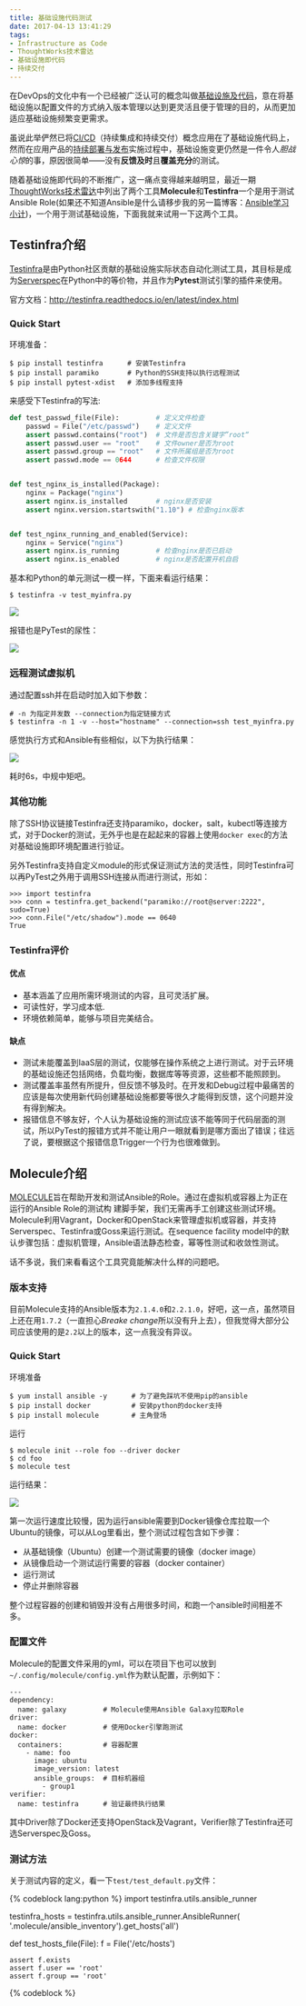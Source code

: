 ```yaml
---
title: 基础设施代码测试
date: 2017-04-13 13:41:29
tags:
- Infrastructure as Code
- ThoughtWorks技术雷达
- 基础设施即代码
- 持续交付
---
```


在DevOps的文化中有一个已经被广泛认可的概念叫做[基础设施及代码](https://martinfowler.com/bliki/InfrastructureAsCode.html)，意在将基础设施以配置文件的方式纳入版本管理以达到更灵活且便于管理的目的，从而更加适应基础设施频繁变更需求。

虽说此举俨然已将[CI/CD](https://www.duyidong.com/2016/05/19/CI-CD/)（持续集成和持续交付）概念应用在了基础设施代码上，然而在应用产品的[持续部署与发布](https://www.duyidong.com/tags/%E9%83%A8%E7%BD%B2%E4%B8%8E%E5%8F%91%E5%B8%83/)实施过程中，基础设施变更仍然是一件令人*胆战心惊*的事，原因很简单——没有**反馈及时**且**覆盖充分**的测试。

随着基础设施即代码的不断推广，这一痛点变得越来越明显，最近一期[ThoughtWorks技术雷达](https://assets.thoughtworks.com/assets/technology-radar-vol-16-cn.pdf)中列出了两个工具**Molecule**和**Testinfra**一个是用于测试Ansible Role(如果还不知道Ansible是什么请移步我的另一篇博客：[Ansible学习小计](https://www.duyidong.com/2016/06/15/Ansible%E5%AD%A6%E4%B9%A0%E5%B0%8F%E8%AE%B0/))，一个用于测试基础设施，下面我就来试用一下这两个工具。

## Testinfra介绍

[Testinfra](https://github.com/philpep/testinfra)是由Python社区贡献的基础设施实际状态自动化测试工具，其目标是成为[Serverspec](http://serverspec.org/)在Python中的等价物，并且作为**Pytest**测试引擎的插件来使用。

官方文档：<http://testinfra.readthedocs.io/en/latest/index.html>

### Quick Start

环境准备：

```
$ pip install testinfra      # 安装Testinfra
$ pip install paramiko       # Python的SSH支持以执行远程测试
$ pip install pytest-xdist   # 添加多线程支持
```

来感受下Testinfra的写法:

```python
def test_passwd_file(File):         # 定义文件检查
    passwd = File("/etc/passwd")    # 定义文件
    assert passwd.contains("root")  # 文件是否包含关键字”root“
    assert passwd.user == "root"    # 文件owner是否为root
    assert passwd.group == "root"   # 文件所属组是否为root
    assert passwd.mode == 0644      # 检查文件权限


def test_nginx_is_installed(Package):
    nginx = Package("nginx")
    assert nginx.is_installed       # nginx是否安装
    assert nginx.version.startswith("1.10") # 检查nginx版本


def test_nginx_running_and_enabled(Service):
    nginx = Service("nginx")
    assert nginx.is_running         # 检查nginx是否已启动
    assert nginx.is_enabled         # nginx是否配置开机自启
```
基本和Python的单元测试一模一样，下面来看运行结果：

```
$ testinfra -v test_myinfra.py
```

![](/images/Testinfra_local_success.png)

报错也是PyTest的尿性：

![](/images/Testinfra_local_fail.png)

### 远程测试虚拟机

通过配置ssh并在启动时加入如下参数：

```
# -n 为指定并发数 --connection为指定链接方式
$ testinfra -n 1 -v --host="hostname" --connection=ssh test_myinfra.py
```
感觉执行方式和Ansible有些相似，以下为执行结果：

![](/images/Testinfra_remote_success.png)

耗时6s，中规中矩吧。

### 其他功能

除了SSH协议链接Testinfra还支持paramiko，docker，salt，kubectl等连接方式，对于Docker的测试，无外乎也是在起起来的容器上使用```docker exec```的方法对基础设施即环境配置进行验证。

另外Testinfra支持自定义module的形式保证测试方法的灵活性，同时Testinfra可以再PyTest之外用于调用SSH连接从而进行测试，形如：

```
>>> import testinfra
>>> conn = testinfra.get_backend("paramiko://root@server:2222", sudo=True)
>>> conn.File("/etc/shadow").mode == 0640
True
```

### Testinfra评价

#### 优点

 - 基本涵盖了应用所需环境测试的内容，且可灵活扩展。
 - 可读性好，学习成本低.
 - 环境依赖简单，能够与项目完美结合。

#### 缺点

 - 测试未能覆盖到IaaS层的测试，仅能够在操作系统之上进行测试。对于云环境的基础设施还包括网络，负载均衡，数据库等等资源，这些都不能照顾到。
 - 测试覆盖率虽然有所提升，但反馈不够及时。在开发和Debug过程中最痛苦的应该是每次使用新代码创建基础设施都要等很久才能得到反馈，这个问题并没有得到解决。
 - 报错信息不够友好，个人认为基础设施的测试应该不能等同于代码层面的测试，所以PyTest的报错方式并不能让用户一眼就看到是哪方面出了错误；往远了说，要根据这个报错信息Trigger一个行为也很难做到。

## Molecule介绍

[MOLECULE](https://github.com/metacloud/molecule)旨在帮助开发和测试Ansible的Role。通过在虚拟机或容器上为正在运行的Ansible Role的测试构
建脚手架，我们无需再手工创建这些测试环境。Molecule利用Vagrant，Docker和OpenStack来管理虚拟机或容器，并支持Serverspec、Testinfra或Goss来运行测试。在sequence facility model中的默认步骤包括：虚拟机管理，Ansible语法静态检查，幂等性测试和收敛性测试。

话不多说，我们来看看这个工具究竟能解决什么样的问题吧。

### 版本支持

目前Molecule支持的Ansible版本为```2.1.4.0```和```2.2.1.0```，好吧，这一点，虽然项目上还在用```1.7.2```（一直担心*Breake change*所以没有升上去），但我觉得大部分公司应该使用的是```2.2```以上的版本，这一点我没有异议。

### Quick Start

环境准备

```
$ yum install ansible -y      # 为了避免踩坑不使用pip的ansible
$ pip install docker          # 安装python的docker支持
$ pip install molecule        # 主角登场
```
运行

```
$ molecule init --role foo --driver docker
$ cd foo
$ molecule test
```

运行结果：

![](/images/Molecule_Test_Success.png)

第一次运行速度比较慢，因为运行ansible需要到Docker镜像仓库拉取一个Ubuntu的镜像，可以从Log里看出，整个测试过程包含如下步骤：

 - 从基础镜像（Ubuntu）创建一个测试需要的镜像（docker image）
 - 从镜像启动一个测试运行需要的容器（docker container）
 - 运行测试
 - 停止并删除容器

整个过程容器的创建和销毁并没有占用很多时间，和跑一个ansible时间相差不多。

### 配置文件

Molecule的配置文件采用的yml，可以在项目下也可以放到```~/.config/molecule/config.yml```作为默认配置，示例如下：

```
---
dependency:
  name: galaxy         # Molecule使用Ansible Galaxy拉取Role
driver:
  name: docker         # 使用Docker引擎跑测试
docker:
  containers:          # 容器配置
    - name: foo
      image: ubuntu
      image_version: latest
      ansible_groups:  # 目标机器组
        - group1
verifier:
  name: testinfra      # 验证最终执行结果
```
其中Driver除了Docker还支持OpenStack及Vagrant，Verifier除了Testinfra还可选Serverspec及Goss。

### 测试方法

关于测试内容的定义，看一下```test/test_default.py```文件：

{% codeblock lang:python %}
import testinfra.utils.ansible_runner

testinfra_hosts = testinfra.utils.ansible_runner.AnsibleRunner(
    '.molecule/ansible_inventory').get_hosts('all')


def test_hosts_file(File):
    f = File('/etc/hosts')

    assert f.exists
    assert f.user == 'root'
    assert f.group == 'root'
{% codeblock %}

